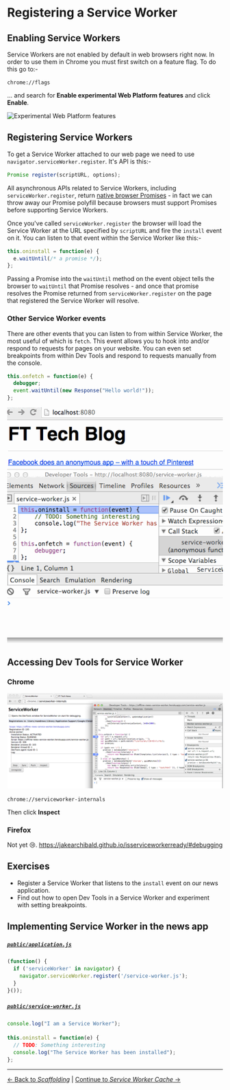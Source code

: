 # Registering a Service Worker

## Enabling Service Workers

Service Workers are not enabled by default in web browsers right now.  In order to use them in Chrome you must first switch on a feature flag.  To do this go to:-

```
chrome://flags
```

... and search for **Enable experimental Web Platform features** and click **Enable**.

![Experimental Web Platform features](https://cloud.githubusercontent.com/assets/825088/4304757/597f461c-3e73-11e4-836f-b44e1da67056.png)

## Registering Service Workers

To get a Service Worker attached to our web page we need to use `navigator.serviceWorker.register`.  It's API is this:-

```js
Promise register(scriptURL, options);
```

All asynchronous APIs related to Service Workers, including `serviceWorker.register`, return [native browser Promises](https://developer.mozilla.org/en-US/docs/Web/JavaScript/Reference/Global_Objects/Promise) - in fact we can throw away our Promise polyfill because browsers must support Promises before supporting Service Workers.

Once you've called `serviceWorker.register` the browser will load the Service Worker at the URL specified by `scriptURL` and fire the `install` event on it.  You can listen to that event within the Service Worker like this:-

```js
this.oninstall = function(e) {
  e.waitUntil(/* a promise */);
};
```

Passing a Promise into the `waitUntil` method on the event object tells the browser to `waitUntil` that Promise resolves - and once that promise resolves the Promise returned from `serviceWorker.register` on the page that registered the Service Worker will resolve.

### Other Service Worker events

There are other events that you can listen to from within Service Worker, the most useful of which is `fetch`.  This event allows you to hook into and/or respond to requests for pages on your website.  You can even set breakpoints from within Dev Tools and respond to requests manually from the console.

```js
this.onfetch = function(e) {
  debugger;
  event.waitUntil(new Response("Hello world!"));
};
```

![The power of fetch](./breakpoint.gif)

## Accessing Dev Tools for Service Worker

### Chrome

![Service Worker Dev Tools in Chrome](./service-worker-dev-tools.png)

```
chrome://serviceworker-internals
```

Then click **Inspect**

### Firefox

Not yet :cry:.  https://jakearchibald.github.io/isserviceworkerready/#debugging

## Exercises

- Register a Service Worker that listens to the `install` event on our news application.
- Find out how to open Dev Tools in a Service Worker and experiment with setting breakpoints.

## Implementing Service Worker in the news app

##### [`public/application.js`](./public/application)

```js
(function() {
  if ('serviceWorker' in navigator) {
    navigator.serviceWorker.register('/service-worker.js');
  }
}());
```

##### [`public/service-worker.js`](./public/service-worker.js)

```js
console.log("I am a Service Worker");

this.oninstall = function(e) {
  // TODO: Something interesting
  console.log("The Service Worker has been installed");
};
```

---

[← Back to *Scaffolding*](../01-scaffolding) | [Continue to *Service Worker Cache* →](../03-service-worker-caches)

